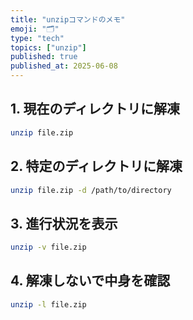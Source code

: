 ```yaml
---
title: "unzipコマンドのメモ"
emoji: "🗂️"
type: "tech"
topics: ["unzip"]
published: true
published_at: 2025-06-08
---
```


## 1. 現在のディレクトリに解凍

```bash
unzip file.zip
```

## 2. 特定のディレクトリに解凍

```bash
unzip file.zip -d /path/to/directory
```

## 3. 進行状況を表示

```bash
unzip -v file.zip
```

## 4. 解凍しないで中身を確認

```bash
unzip -l file.zip
```
